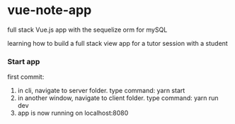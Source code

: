 # vue-note-app
full stack Vue.js app with the sequelize orm for mySQL

learning how to build a full stack view app for a tutor session with a student

### Start app

first commit:

1. in cli, navigate to server folder. type command: yarn start
2. in another window, navigate to client folder. type command: yarn run dev
3. app is now running on localhost:8080